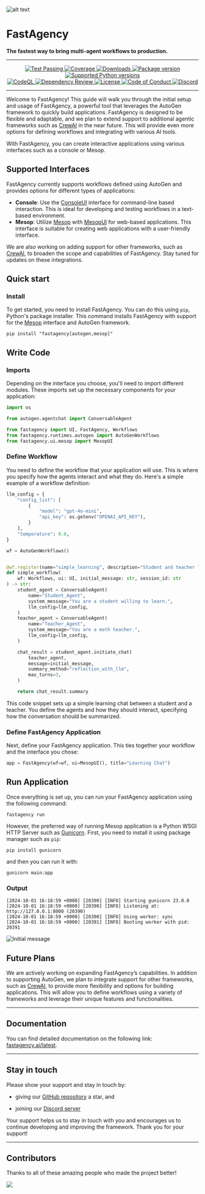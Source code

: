 ![alt text](https://github.com/airtai/fastagency/blob/main/docs/docs/assets/img/FA-Secondary-LOGO.jpg?raw=true)


# FastAgency

<b>The fastest way to bring multi-agent workflows to production.</b>

---

<p align="center">
  <a href="https://github.com/airtai/fastagency/actions/workflows/pipeline.yaml" target="_blank">
    <img src="https://github.com/airtai/fastagency/actions/workflows/pipeline.yaml/badge.svg?branch=main" alt="Test Passing"/>
  </a>

  <a href="https://coverage-badge.samuelcolvin.workers.dev/redirect/airtai/fastagency" target="_blank">
      <img src="https://coverage-badge.samuelcolvin.workers.dev/airtai/fastagency.svg" alt="Coverage">
  </a>

  <a href="https://www.pepy.tech/projects/fastagency" target="_blank">
    <img src="https://static.pepy.tech/personalized-badge/fastagency?period=month&units=international_system&left_color=grey&right_color=green&left_text=downloads/month" alt="Downloads"/>
  </a>

  <a href="https://pypi.org/project/fastagency" target="_blank">
    <img src="https://img.shields.io/pypi/v/fastagency?label=PyPI" alt="Package version">
  </a>

  <a href="https://pypi.org/project/fastagency" target="_blank">
    <img src="https://img.shields.io/pypi/pyversions/fastagency.svg" alt="Supported Python versions">
  </a>

  <br/>

  <a href="https://github.com/airtai/fastagency/actions/workflows/codeql.yml" target="_blank">
    <img src="https://github.com/airtai/fastagency/actions/workflows/codeql.yml/badge.svg" alt="CodeQL">
  </a>

  <a href="https://github.com/airtai/fastagency/actions/workflows/dependency-review.yaml" target="_blank">
    <img src="https://github.com/airtai/fastagency/actions/workflows/dependency-review.yaml/badge.svg" alt="Dependency Review">
  </a>

  <a href="https://github.com/airtai/fastagency/blob/main/LICENSE" target="_blank">
    <img src="https://img.shields.io/github/license/airtai/fastagency.png" alt="License">
  </a>

  <a href="https://github.com/airtai/fastagency/blob/main/CODE_OF_CONDUCT.md" target="_blank">
    <img src="https://img.shields.io/badge/Contributor%20Covenant-2.1-4baaaa.svg" alt="Code of Conduct">
  </a>

  <a href="https://discord.gg/kJjSGWrknU" target="_blank">
      <img alt="Discord" src="https://img.shields.io/discord/1247409549158121512?logo=discord">
  </a>
</p>

---

Welcome to FastAgency! This guide will walk you through the initial setup and usage of FastAgency, a powerful tool that leverages the AutoGen framework to quickly build applications. FastAgency is designed to be flexible and adaptable, and we plan to extend support to additional agentic frameworks such as [CrewAI](https://www.crewai.com/) in the near future. This will provide even more options for defining workflows and integrating with various AI tools.

With FastAgency, you can create interactive applications using various interfaces such as a console or Mesop.

## Supported Interfaces

FastAgency currently supports workflows defined using AutoGen and provides options for different types of applications:

- **Console**: Use the [ConsoleUI](https://fastagency.ai/0.2/api/fastagency/ui/console/ConsoleUI.md) interface for command-line based interaction. This is ideal for developing and testing workflows in a text-based environment.
- **Mesop**: Utilize [Mesop](https://google.github.io/mesop/) with [MesopUI](https://fastagency.ai/0.2/api/fastagency/ui/mesop/MesopUI.md) for web-based applications. This interface is suitable for creating web applications with a user-friendly interface.

We are also working on adding support for other frameworks, such as [CrewAI](https://www.crewai.com/), to broaden the scope and capabilities of FastAgency. Stay tuned for updates on these integrations.

## Quick start

### Install

To get started, you need to install FastAgency. You can do this using `pip`, Python's package installer. This command installs FastAgency with support for the [Mesop](https://google.github.io/mesop/) interface and AutoGen framework.

```console
pip install "fastagency[autogen,mesop]"
```

## Write Code

### Imports
Depending on the interface you choose, you'll need to import different modules. These imports set up the necessary components for your application:

```python
import os

from autogen.agentchat import ConversableAgent

from fastagency import UI, FastAgency, Workflows
from fastagency.runtimes.autogen import AutoGenWorkflows
from fastagency.ui.mesop import MesopUI
```


### Define Workflow

You need to define the workflow that your application will use. This is where you specify how the agents interact and what they do. Here's a simple example of a workflow definition:

```python
llm_config = {
    "config_list": [
        {
            "model": "gpt-4o-mini",
            "api_key": os.getenv("OPENAI_API_KEY"),
        }
    ],
    "temperature": 0.0,
}

wf = AutoGenWorkflows()


@wf.register(name="simple_learning", description="Student and teacher learning chat")
def simple_workflow(
    wf: Workflows, ui: UI, initial_message: str, session_id: str
) -> str:
    student_agent = ConversableAgent(
        name="Student_Agent",
        system_message="You are a student willing to learn.",
        llm_config=llm_config,
    )
    teacher_agent = ConversableAgent(
        name="Teacher_Agent",
        system_message="You are a math teacher.",
        llm_config=llm_config,
    )

    chat_result = student_agent.initiate_chat(
        teacher_agent,
        message=initial_message,
        summary_method="reflection_with_llm",
        max_turns=3,
    )

    return chat_result.summary
```

This code snippet sets up a simple learning chat between a student and a teacher. You define the agents and how they should interact, specifying how the conversation should be summarized.

### Define FastAgency Application

Next, define your FastAgency application. This ties together your workflow and the interface you chose:

```python
app = FastAgency(wf=wf, ui=MesopUI(), title="Learning Chat")
```

## Run Application

Once everything is set up, you can run your FastAgency application using the following command:

  ```
  fastagency run
  ```

  However, the preferred way of running Mesop application is a Python WSGI HTTP Server such as [Gunicorn](https://gunicorn.org/). First,
  you need to install it using package manager such as `pip`:
  ```
  pip install gunicorn
  ```
  and then you can run it with:
  ```
  gunicorn main:app
  ```

### Output

  ```console
  [2024-10-01 16:18:59 +0000] [20390] [INFO] Starting gunicorn 23.0.0
  [2024-10-01 16:18:59 +0000] [20390] [INFO] Listening at: http://127.0.0.1:8000 (20390)
  [2024-10-01 16:18:59 +0000] [20390] [INFO] Using worker: sync
  [2024-10-01 16:18:59 +0000] [20391] [INFO] Booting worker with pid: 20391
  ```

  ![Initial message](https://fastagency.ai/0.2/getting-started/images/chat.png?v1)



## Future Plans

We are actively working on expanding FastAgency’s capabilities. In addition to supporting AutoGen, we plan to integrate support for other frameworks, such as [CrewAI](https://www.crewai.com/), to provide more flexibility and options for building applications. This will allow you to define workflows using a variety of frameworks and leverage their unique features and functionalities.

---

## Documentation

You can find detailed documentation on the following link: [fastagency.ai/latest](fastagency.ai/latest).

---

## Stay in touch

Please show your support and stay in touch by:

- giving our [GitHub repository](https://github.com/airtai/fastagency/) a star, and

- joining our [Discord server](https://discord.gg/kJjSGWrknU)

Your support helps us to stay in touch with you and encourages us to
continue developing and improving the framework. Thank you for your
support!

---

## Contributors

Thanks to all of these amazing people who made the project better!

<a href="https://github.com/airtai/fastagency/graphs/contributors" target="_blank">
  <img src="https://contrib.rocks/image?repo=airtai/fastagency"/>
</a>
